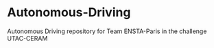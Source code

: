 # Autonomous-Driving
Autonomous Driving repository for Team ENSTA-Paris in the challenge UTAC-CERAM
